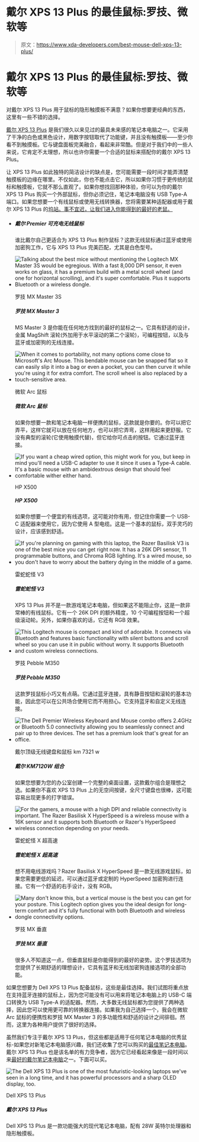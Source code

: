 # 戴尔 XPS 13 Plus 的最佳鼠标:罗技、微软等

> 原文：<https://www.xda-developers.com/best-mouse-dell-xps-13-plus/>

# 戴尔 XPS 13 Plus 的最佳鼠标:罗技、微软等

对戴尔 XPS 13 Plus 用于鼠标的隐形触摸板不满意？如果你想要更经典的东西，这里有一些不错的选择。

[戴尔 XPS 13 Plus](https://www.xda-developers.com/dell-xps-13-plus/) 是我们很久以来见过的最具未来感的笔记本电脑之一。它采用了干净的白色或黑色设计，用数字按钮取代了功能键，并且没有触摸板——至少你看不到触摸板。它与键盘面板完美融合，看起来非常酷。但是对于我们中的一些人来说，它肯定不太理想，所以也许你需要一个合适的鼠标来搭配你的戴尔 XPS 13 Plus。

让 XPS 13 Plus 如此独特的简洁设计的缺点是，您可能需要一段时间才能弄清楚触摸板的边缘在哪里。不仅如此，你也不能点击它，所以如果你习惯于更传统的鼠标和触摸板，它就不那么直观了。如果你想找回那种体验，你可以为你的戴尔 XPS 13 Plus 购买一个外部鼠标，但你必须记住，笔记本电脑没有 USB Type-A 端口。如果您想要一个有线鼠标或使用无线转换器，您将需要某种适配器或用于戴尔 XPS 13 Plus 的[坞站。事不宜迟，让我们进入你能得到的最好的老鼠。](https://www.xda-developers.com/best-docks-dell-xps/)

*   ##### 戴尔 Premier 可充电无线鼠标

    谁比戴尔自己更适合为 XPS 13 Plus 制作鼠标？这款无线鼠标通过蓝牙或使用加密狗工作，它与 XPS 13 Plus 完美匹配，尤其是白色型号。

*   <picture>![Talking about the best mice without mentioning the Logitech MX Master 3S would be egregious. With a fast 8,000 DPI sensor, it even works on glass, it has a premium build with a metal scroll wheel (and one for horizontal scrolling), and it's super comfortable. Plus it supports Bluetooth or a wireless dongle.](img/c7f2765da242bbf758adf25a14d420c2.png)</picture>

    罗技 MX Master 3S

    ##### 罗技 MX Master 3

    MS Master 3 是你能在任何地方找到的最好的鼠标之一。它具有舒适的设计，金属 MagShift 滚轮(外加用于水平滚动的第二个滚轮)，可编程按钮，以及与蓝牙或加密狗的无线连接。

*   <picture>![When it comes to portability, not many options come close to Microsoft's Arc Mouse. This bendable mouse can be snapped flat so it can easily slip it into a bag or even a pocket, you can then curve it while you're using it for extra comfort. The scroll wheel is also replaced by a touch-sensitive area.](img/1a59c39cfdc4765825d576b9f1d19faf.png)</picture>

    微软 Arc 鼠标

    ##### 微软 Arc 鼠标

    如果你想要一款和笔记本电脑一样便携的鼠标，这款就是你要的。你可以把它弄平，这样它就可以放在任何地方，也可以把它弄弯，这样用起来更舒服。它没有典型的滚轮(它使用触摸代替)，但它给你可点击的按钮。它通过蓝牙连接。

*   <picture>![If you want a cheap wired option, this might work for you, but keep in mind you'll need a USB-C adapter to use it since it uses a Type-A cable. It's a basic mouse with an ambidextrous design that should feel comfortable wither either hand.](img/6225e48917c8b86fc3896e82727656d5.png)</picture>

    HP X500

    ##### HP X500

    如果你想要一个便宜的有线选项，这可能对你有用，但记住你需要一个 USB-C 适配器来使用它，因为它使用 A 型电缆。这是一个基本的鼠标，双手灵巧的设计，应该感到舒适。

*   <picture>![If you're planning on gaming with this laptop, the Razer Basilisk V3 is one of the best mice you can get right now. It has a 26K DPI sensor, 11 programmable buttons, and Chroma RGB lighting. It's a wired mouse, so you don't have to worry about the battery dying in the middle of a game.](img/8e882da3863ffeb44de43a3933a4a2b4.png)</picture>

    雷蛇蛇怪 V3

    ##### 雷蛇蛇怪 V3

    XPS 13 Plus 并不是一款游戏笔记本电脑，但如果这不能阻止你，这是一款非常棒的有线鼠标。它有一个 26K DPI 的额外精度，10 个可编程按钮和一个超级滚动轮。另外，如果你喜欢的话，它还有 RGB 效果。

*   <picture>![This Logitech mouse is compact and kind of adorable. It connects via Bluetooth and features basic functionality with silent buttons and scroll wheel so you can use it in public without worry. It supports Bluetooth and custom wireless connections.](img/266255e0556513f218ee0df325cd8095.png)</picture>

    罗技 Pebble M350

    ##### 罗技 Pebble M350

    这款罗技鼠标小巧又有点萌。它通过蓝牙连接，具有静音按钮和滚轮的基本功能，因此您可以在公共场合使用它而不用担心。它支持蓝牙和自定义无线连接。

*   <picture>![The Dell Premier Wireless Keyboard and Mouse combo offers 2.4GHz or Bluetooth 5.0 connectivity allowing you to seamlessly connect and pair up to three devices. The set has a premium look that's great for an office.](img/b8311a0ef5960dcf48af5bb26d8b3f63.png)</picture>

    戴尔顶级无线键盘和鼠标 km 7321 w

    ##### 戴尔 KM7120W 组合

    如果您想要为您的办公室创建一个完整的桌面设置，这款戴尔组合是理想之选。如果你不喜欢 XPS 13 Plus 上的无空间按键，全尺寸键盘也很棒，这可能容易出现更多的打字错误。

*   <picture>![For the gamers, a mouse with a high DPI and reliable connectivity is important. The Razer Basilisk X HyperSpeed is a wireless mouse with a 16K sensor and it supports both Bluetooth or Razer's HyperSpeed wireless connection depending on your needs.](img/e6ba87c99b6b9aa02234d0246c718a7d.png)</picture>

    雷蛇蛇怪 X 超高速

    ##### 雷蛇蛇怪 X 超高速

    想不用电线游戏吗？Razer Basilisk X HyperSpeed 是一款无线游戏鼠标，如果您需要更低的延迟，可以通过蓝牙或定制的 HyperSpeed 加密狗进行连接。它有一个舒适的右手设计，没有 RGB。

*   <picture>![Many don't know this, but a vertical mouse is the best you can get for your posture. This Logitech option gives you the ideal design for long-term comfort and it's fully functional with both Bluetooth and wireless dongle connectivity options.](img/8fd2609e9e452d056618bae8288c87a3.png)</picture>

    罗技 MX 垂直

    ##### 罗技 MX 垂直

    很多人不知道这一点，但垂直鼠标是你能得到的最好的姿势。这个罗技选项为您提供了长期舒适的理想设计，它具有蓝牙和无线加密狗连接选项的全部功能。

如果您想要为 Dell XPS 13 Plus 配备鼠标，这些是最佳选择。我们试图将重点放在支持蓝牙连接的鼠标上，因为您可能没有可以用来将笔记本电脑上的 USB-C 端口转换为 USB Type-A 的适配器。然而，大多数无线鼠标都为您提供了两种选择，因此您可以使用更可靠的转换器连接。如果我为自己选择一个，我会在微软 Arc 鼠标的便携性和罗技 MX Master 3 的多功能性和舒适的设计之间徘徊。然而，这里为各种用户提供了很好的选择。

虽然我们专注于戴尔 XPS 13 Plus，但这些都是适用于任何笔记本电脑的优秀鼠标-如果您对新笔记本电脑感兴趣，我们还收集了您可以购买的[最佳笔记本电脑](https://www.xda-developers.com/best-laptops/)。戴尔 XPS 13 Plus 也是该名单的有力竞争者，因为它已经看起来像是一段时间以来[最好的戴尔笔记本电脑](https://www.xda-developers.com/best-dell-laptops/)之一。下面可以买。

 <picture>![The Dell XPS 13 Plus is one of the most futuristic-looking laptops we've seen in a long time, and it has powerful processors and a sharp OLED display, too.](img/e49af3d21156f9ec1c57b31554b051ee.png)</picture> 

Dell XPS 13 Plus

##### 戴尔 XPS 13 Plus

Dell XPS 13 Plus 是一款功能强大的现代笔记本电脑，配有 28W 英特尔处理器和隐形触摸板。